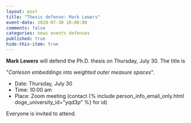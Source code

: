 ```yaml
---
layout: post
title: "Thesis defense: Mark Lewers"
event-date: 2020-07-30 10:00:00
comments: false
categories: news events defenses
published: true
hide-this-item: true
---
```


**Mark Lewers** will defend the Ph.D. thesis on Thursday, July 30.
The title is

"_Carleson embeddings into weighted outer measure spaces_".

- Date: Thursday, July 30
- Time: 10:00 am 
- Place: Zoom meeting (contact {% include person_info_email_only.html doge_university_id="yqd3p" %} for id)

Everyone is invited to attend.

